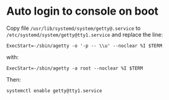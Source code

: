 Auto login to console on boot
=============================

Copy file `/usr/lib/systemd/system/getty@.service` to `/etc/systemd/system/getty@tty1.service` and replace the line:

    ExecStart=-/sbin/agetty -o '-p -- \\u' --noclear %I $TERM

with:

    ExecStart=-/sbin/agetty -a root --noclear %I $TERM

Then:

    systemctl enable getty@tty1.service

